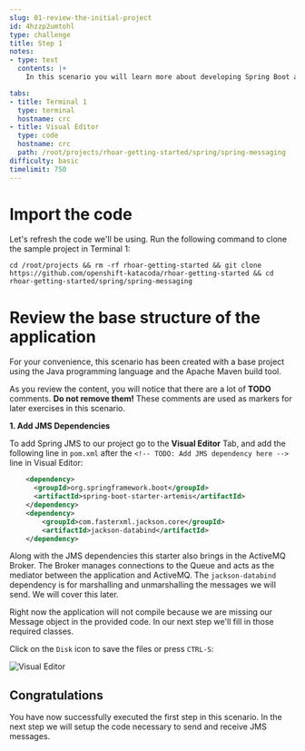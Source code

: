 ```yaml
---
slug: 01-review-the-initial-project
id: 4hzzp2umtohl
type: challenge
title: Step 1
notes:
- type: text
  contents: |+
    In this scenario you will learn more about developing Spring Boot applications using the [Red Hat Runtimes](https://www.redhat.com/en/products/runtimes) platform. We will be building a simple Spring Boot application which produces messages to and consumes messages from a [Red Hat AMQ](https://www.redhat.com/en/technologies/jboss-middleware/amq) resource. AMQ provides fast, lightweight, and secure messaging for Internet-scale applications. AMQ components use industry-standard message protocols and support a wide range of programming languages and operating environments. AMQ gives you the strong foundation you need to build modern distributed applications.

tabs:
- title: Terminal 1
  type: terminal
  hostname: crc
- title: Visual Editor
  type: code
  hostname: crc
  path: /root/projects/rhoar-getting-started/spring/spring-messaging
difficulty: basic
timelimit: 750
---
```

# Import the code

Let's refresh the code we'll be using. Run the following command to clone the sample project in Terminal 1:

```
cd /root/projects && rm -rf rhoar-getting-started && git clone https://github.com/openshift-katacoda/rhoar-getting-started && cd rhoar-getting-started/spring/spring-messaging
```

# Review the base structure of the application

For your convenience, this scenario has been created with a base project using the Java programming language and the Apache Maven build tool.

As you review the content, you will notice that there are a lot of **TODO** comments. **Do not remove them!** These comments are used as markers for later exercises in this scenario.

**1. Add JMS Dependencies**

To add Spring JMS to our project go to the **Visual Editor** Tab, and add the following line in `pom.xml` after the `<!-- TODO: Add JMS dependency here -->` line in Visual Editor:

```xml
    <dependency>
      <groupId>org.springframework.boot</groupId>
      <artifactId>spring-boot-starter-artemis</artifactId>
    </dependency>
    <dependency>
        <groupId>com.fasterxml.jackson.core</groupId>
        <artifactId>jackson-databind</artifactId>
    </dependency>
```

Along with the JMS dependencies this starter also brings in the ActiveMQ Broker. The Broker manages connections to the Queue and acts as the mediator between the application and ActiveMQ. The `jackson-databind` dependency is for marshalling and unmarshalling the messages we will send. We will cover this later.

Right now the application will not compile because we are missing our Message object in the provided code. In our next step we'll fill in those required classes.

Click on the `Disk` icon to save the files or press `CTRL-S`:

![Visual Editor](https://raw.githubusercontent.com/openshift-instruqt/instruqt/master/assets/middleware/rhoar-messaging/save-pom-messaging-file.png)

## Congratulations

You have now successfully executed the first step in this scenario. In the next step we will setup the code necessary to send and receive JMS messages.
